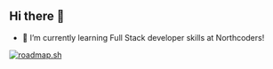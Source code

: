 ## Hi there 👋

- 🌱 I’m currently learning Full Stack developer skills at Northcoders!
  
[![roadmap.sh](https://roadmap.sh/card/wide/6750cd6a503943107596b094?variant=dark&roadmaps=full-stack%2Cjavascript%2Cfrontend%2Cbackend)](https://roadmap.sh)
<!--
**Smasheroonie/Smasheroonie** is a ✨ _special_ ✨ repository because its `README.md` (this file) appears on your GitHub profile.

Here are some ideas to get you started:

- 🔭 I’m currently working on ...
- 🌱 I’m currently learning ...
- 👯 I’m looking to collaborate on ...
- 🤔 I’m looking for help with ...
- 💬 Ask me about ...
- 📫 How to reach me: ...
- 😄 Pronouns: ...
- ⚡ Fun fact: ...
-->
